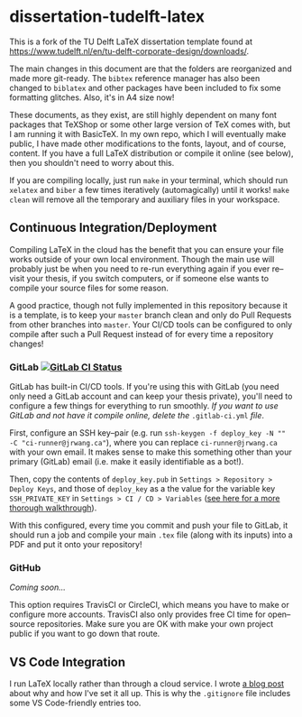 # dissertation-tudelft-latex

This is a fork of the TU Delft LaTeX dissertation template found at https://www.tudelft.nl/en/tu-delft-corporate-design/downloads/.

The main changes in this document are that the folders are reorganized and made more git-ready. The `bibtex` reference manager has also been changed to `biblatex` and other packages have been included to fix some formatting glitches. Also, it's in A4 size now!

These documents, as they exist, are still highly dependent on many font packages that TeXShop or some other large version of TeX comes with, but I am running it with BasicTeX. In my own repo, which I will eventually make public, I have made other modifications to the fonts, layout, and of course, content. If you have a full LaTeX distribution or compile it online (see below), then you shouldn't need to worry about this.

If you are compiling locally, just run `make` in your terminal, which should run `xelatex` and `biber` a few times iteratively (automagically) until it works! `make clean` will remove all the temporary and auxiliary files in your workspace.

## Continuous Integration/Deployment

Compiling LaTeX in the cloud has the benefit that you can ensure your file works outside of your own local environment. Though the main use will probably just be when you need to re-run everything again if you ever re–visit your thesis, if you switch computers, or if someone else wants to compile your source files for some reason.

A good practice, though not fully implemented in this repository because it is a template, is to keep your `master` branch clean and only do Pull Requests from other branches into `master`. Your CI/CD tools can be configured to only compile after such a Pull Request instead of for every time a repository changes!

### GitLab [![GitLab CI Status](https://gitlab.com/jasonrwang/dissertation-tudelft-latex/badges/master/pipeline.svg)](https://www.gitlab.com/jasonrwang/dissertation-tudelft-latex)

GitLab has built-in CI/CD tools. If you're using this with GitLab (you need only need a GitLab account and can keep your thesis private), you'll need to configure a few things for everything to run smoothly. *If you want to use GitLab and not have it compile online, delete the* `.gitlab-ci.yml` *file*.

First, configure an SSH key–pair (e.g. run `ssh-keygen -f deploy_key -N "" -C "ci-runner@jrwang.ca"`), where you can replace `ci-runner@jrwang.ca` with your own email. It makes sense to make this something other than your primary (GitLab) email (i.e. make it easily identifiable as a bot!).

 Then, copy the contents of `deploy_key.pub` in `Settings > Repository > Deploy Keys`, and those of `deploy_key` as a the value for the variable key `SSH_PRIVATE_KEY` in `Settings > CI / CD > Variables` ([see here for a more thorough walkthrough](https://marcosschroh.github.io/posts/autobumping-with-gitlab/)).

 With this configured, every time you commit and push your file to GitLab, it should run a job and compile your main `.tex` file (along with its inputs) into a PDF and put it onto your repository!

### GitHub

*Coming soon...*

This option requires TravisCI or CircleCI, which means you have to make or configure more accounts. TravisCI also only provides free CI time for open–source repositories. Make sure you are OK with make your own project public if you want to go down that route.

## VS Code Integration

I run LaTeX locally rather than through a cloud service. I wrote [a blog post](https://jrwang.ca/2020/01/13/latex-vscode-git/) about why and how I've set it all up. This is why the `.gitignore` file includes some VS Code-friendly entries too.